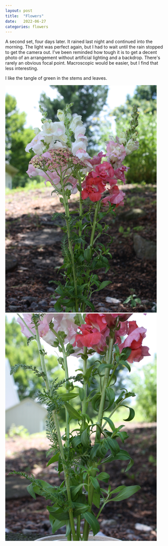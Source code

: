 ```yaml
---
layout: post
title:  "Flowers"
date:   2022-06-27
categories: flowers
---
```


A second set, four days later. It rained last night and continued into the morning. The light was perfect again, but I had to wait until the rain stopped to get the camera out. I've been reminded how tough it is to get a decent photo of an arrangement without artificial lighting and a backdrop. There's rarely an obvious focal point. Macroscopic would be easier, but I find that less interesting.

I like the tangle of green in the stems and leaves.

<img src="/img/2022-06-27-flowers-1.jpg" alt="Flower arrangement" style="max-width: 50vw"/>

<img src="/img/2022-06-27-flowers-2.jpg" alt="Flower arrangement" style="max-width: 50vw"/>
